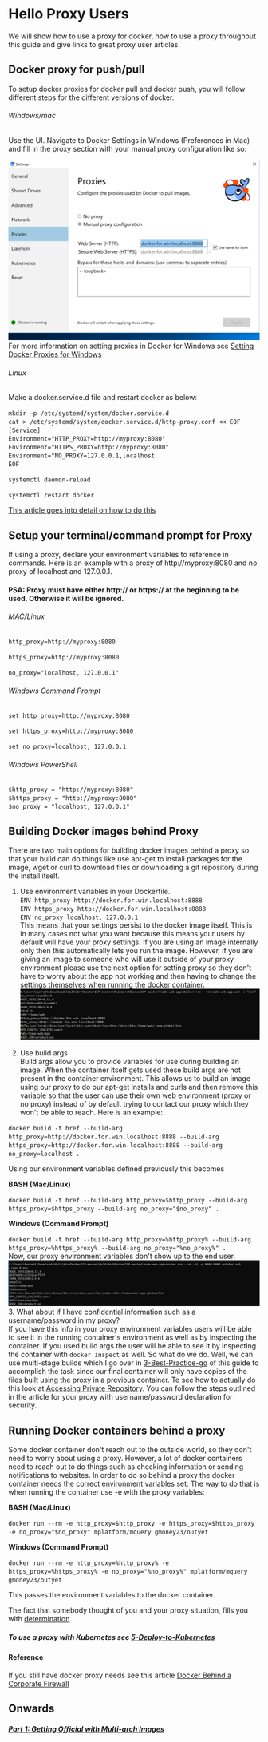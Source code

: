 # Hello Proxy Users
We will show how to use a proxy for docker, how to use a proxy throughout this guide and give links to great proxy user articles.

## Docker proxy for push/pull

To setup docker proxies for docker pull and docker push, you will follow different steps for the different versions of docker.
###### Windows/mac
Use the UI. Navigate to Docker Settings in Windows (Preferences in Mac) and fill in the proxy section with your manual proxy configuration like so:

![Manual Proxy Configuration Docker](images/Docker_Proxy_Settings.PNG)
For more information on setting proxies in Docker for Windows see [Setting Docker Proxies for Windows](https://mandie.net/2017/12/10/docker-for-windows-behind-a-corporate-web-proxy-tips-and-tricks/)

###### Linux
Make a docker.service.d file and restart docker as below:

`mkdir -p /etc/systemd/system/docker.service.d`<br/>
`cat > /etc/systemd/system/docker.service.d/http-proxy.conf << EOF`<br/>
`[Service]`<br/>
`Environment="HTTP_PROXY=http://myproxy:8080"`<br/>
`Environment="HTTPS_PROXY=http://myproxy:8080"`<br/>
`Environment="NO_PROXY=127.0.0.1,localhost`<br/>
`EOF`<br/>

`systemctl daemon-reload`

`systemctl restart docker`

[This article goes into detail on how to do this](https://elegantinfrastructure.com/docker/ultimate-guide-to-docker-http-proxy-configuration/)
## Setup your terminal/command prompt for Proxy

If using a proxy, declare your environment variables to reference in commands. Here is an example with a proxy of http://myproxy:8080 and no proxy of localhost and 127.0.0.1.

#### PSA: Proxy must have either http:// or https:// at the beginning to be used. Otherwise it will be ignored.

###### MAC/Linux

 `http_proxy=http://myproxy:8080`

 `https_proxy=http://myproxy:8080`

 `no_proxy="localhost, 127.0.0.1"`

###### Windows Command Prompt

  `set http_proxy=http://myproxy:8080`

  `set https_proxy=http://myproxy:8080`

  `set no_proxy=localhost, 127.0.0.1`

###### Windows PowerShell

  `$http_proxy = "http://myproxy:8080"`<br/>
  `$https_proxy = "http://myproxy:8080"`<br/>
  `$no_proxy = "localhost, 127.0.0.1"`

## Building Docker images behind Proxy
There are two main options for building docker images behind a proxy so that
your build can do things like use apt-get to install packages for the image, wget or curl
to download files or downloading a git repository during the install itself.

1. Use environment variables in your Dockerfile.</br>
  `ENV http_proxy http://docker.for.win.localhost:8888` </br>
  `ENV https_proxy http://docker.for.win.localhost:8888`</br>
  `ENV no_proxy localhost, 127.0.0.1`</br>
    This means that your settings persist to the docker image itself.
    This is in many cases not what you want because this means your users by default
 will have your proxy settings. If you are using an image internally only then this
automatically lets you run the image. However, if you are giving an image to someone
who will use it outside of your proxy environment please use the next option for
setting proxy so they don't have to worry about the app not working
and then having to change the settings themselves when running the docker container.
 ![proxy_leaker](images/leak_env.PNG)


2. Use build args </br>
Build args allow you to provide variables for use during building an image. When the container
itself gets used these build args are not present in the container environment.
This allows us to build an image using our proxy to do our apt-get installs and curls and
then remove this variable so that the user can use their own web environment
(proxy or no proxy) instead of by default trying to contact our proxy which they
won't be able to reach.
Here is an example:

 `docker build -t href --build-arg http_proxy=http://docker.for.win.localhost:8888 --build-arg https_proxy=http://docker.for.win.localhost:8888 --build-arg no_proxy=localhost .`</br>

 Using our environment variables defined previously this becomes

 **BASH (Mac/Linux)**

 `docker build -t href --build-arg http_proxy=$http_proxy --build-arg https_proxy=$https_proxy --build-arg no_proxy="$no_proxy" .`</br>

 **Windows (Command Prompt)**

`docker build -t href --build-arg http_proxy=%http_proxy% --build-arg https_proxy=%https_proxy% --build-arg no_proxy="%no_proxy%" .`</br>
Now, our proxy environment variables don't show up to the end user. ![build args no leak](images/no_leak_env.PNG)
3. What about if I have confidential information such as a username/password in my proxy? <br/>
If you have this info in your proxy environment variables users will be able to see it
in the running container's environment as well as by inspecting the container. If you used build args the
user will be able to see it by inspecting the container with `docker inspect` as well.
So what do we do. Well, we can use multi-stage builds which I go over in [3-Best-Practice-go](3-Best-Practice-go.md)
of this guide to accomplish the task since our final container will only have copies of the files built
using the proxy in a previous container. To see how to actually do this look at [Accessing Private Repository](https://vsupalov.com/build-docker-image-clone-private-repo-ssh-key/).
You can follow the steps outlined in the article for your proxy with username/password declaration for security.

## Running Docker containers behind a proxy
Some docker container don't reach out to the outside world, so they don't need to worry
about using a proxy. However, a lot of docker containers need to reach out to do things
such as checking information or sending notifications to websites. In order to do so behind a
proxy the docker container needs the correct environment variables set. The way to do that is when running the container
use -e with the proxy variables:

**BASH (Mac/Linux)**

`docker run --rm -e http_proxy=$http_proxy -e https_proxy=$https_proxy -e no_proxy="$no_proxy" mplatform/mquery gmoney23/outyet`

**Windows (Command Prompt)**

`docker run --rm -e http_proxy=%http_proxy% -e https_proxy=%https_proxy% -e no_proxy="%no_proxy%" mplatform/mquery gmoney23/outyet`

This passes the environment variables to the docker container.

The fact that somebody thought of you and your proxy situation, fills you with [determination](https://undertale.fandom.com/wiki/Determination).

##### To use a proxy with Kubernetes see [5-Deploy-to-Kubernetes](5-Deploy-to-Kubernetes.md)

#### Reference
If you still have docker proxy needs see this article [Docker Behind a Corporate Firewall](https://elegantinfrastructure.com/docker/ultimate-guide-to-docker-http-proxy-configuration/)

## Onwards

##### [Part 1: Getting Official with Multi-arch Images](1-Official-Multiarch.md)
